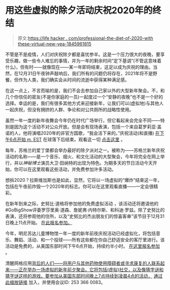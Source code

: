 # 用这些虚拟的除夕活动庆祝2020年的终结

> 原文:[https://life hacker . com/professional-the-diet-of-2020-with these-virtual-new-yea-1845961815](https://lifehacker.com/celebrate-the-demise-of-2020-with-these-virtual-new-yea-1845961815)

不管是不是疫情，人们对庆祝除夕都是喜忧参半。这是一个压力很大的夜晚，要享受乐趣，做一些令人难忘的事情，并为一年的剩余时间“定下基调”(不管这意味着什么)，但有时——就像现在——某一年即将结束，这足以成为庆祝的理由。当然，在12月31日午夜钟声敲响后，我们所有的问题仍将存在，2021年将不是野餐，但作为人类，我们确实会从时间的流逝中获得某种满足感。

在这一点上，不言而喻的是，我们不会去参加自己家以外的大型新年聚会。不，和几个你信任的密友(不是你家庭的一员)一起度过一个“安静的夜晚”也不是一个好的选择。幸运的是，我们有很多其他方式来迎接新年，让我们可以(虚拟地)与其他人一起庆祝，但没有拥挤的人群、争论和对公共厕所的战略性使用。

虽然一年一度的新年夜舞会今年仍在时代广场举行，但它看起来会完全不同——特别是因为这个活动不对公众开放。但是会有现场表演，包括一个来自葛罗莉亚·盖诺的人，他将演唱2020年的非官方国歌，“我会活下来的。”庆祝活动(和直播) [在下午6点开始 m. EST](https://www.timessquarenyc.org/times-square-new-years-eve/nye-live-schedule#schedule) 在球落下后结束。观看这一切 [点击这里](https://www.timessquarenyc.org/times-square-new-years-eve/nye-live-webcast) 。

每年，苏格兰的爱丁堡都会举办最好的除夕派对之一。被称为——苏格兰新年庆祝活动的名称——是一个音乐、烟火、和文化活动的大型聚会，今年将完全在网上举行，并以*神秘博士*演员大卫·田纳特的出现为特色。为期多天的节日活动今天开始，你可以在这里观看这些活动，并免费参加许多活动。

想拆2020？拉斯维加斯也是如此，显然，它将以一场虚拟的“爆炸”结束这一年，包括在午夜前炸毁一个2020年的标志。你可以在这里观看直播——一定会很精彩。

在新年到来之际，史努比·道格将参加他的免费虚拟活动 ，该活动还将邀请他的#GoBigShow评委罗莎里奥·道森、詹妮弗·内特尔斯、和科迪·罗兹。除了史努比的表演，还将参观他的住所，以及“史努比的杰出朋友们的惊喜客串”该节目于12月31日晚上11点开始。 [在此报名参加。](https://www.eventbrite.com/e/snoop-dogg-virtual-new-years-eve-special-tickets-132587993257?aff=ebdssbonlinesearch)

今年，明尼苏达儿童博物馆一年一度的新年前夜庆祝活动已经虚拟化，将包括音乐、舞蹈、活动、和一个投球——所有这些都在你自己舒适安全的客厅里进行。该活动是免费的，从美国东部时间下午6点开始，持续约半小时。 [在这里报名参加](https://store.mcm.org/webstore/shop/viewItems.aspx?cg=evt&c=EVTVR) 。

清醒网格应用[背后的人们——将用户与其他药物使用障碍者或寻求康复的人联系起来——正在举办一场虚拟的新年前夕聚会。它将包括(虚拟)社交，以及像猜字谜和猜字谜这样的游戏。要参加从美国东部时间晚上7点持续到凌晨4点的活动，](https://www.sobergrid.com/) [通过此缩放链接](https://zoom.us/j/2533660083) 加入，并使用会议ID: 253 366 0083。